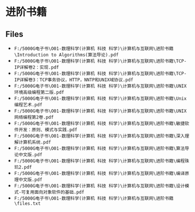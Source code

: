 # 进阶书籍

## Files

- `F:/5000G电子书\O01-数理科学(计算机 科技 科学)\计算机与互联网\进阶书籍\Introduction to Algorithms(算法导论).pdf`
- `F:/5000G电子书\O01-数理科学(计算机 科技 科学)\计算机与互联网\进阶书籍\TCP-IP详解卷2：实现.pdf`
- `F:/5000G电子书\O01-数理科学(计算机 科技 科学)\计算机与互联网\进阶书籍\TCP-IP详解卷3：TCP事务协议，HTTP，NNTP和UNIX域协议.pdf`
- `F:/5000G电子书\O01-数理科学(计算机 科技 科学)\计算机与互联网\进阶书籍\UNIX环境高级编程第二版.pdf`
- `F:/5000G电子书\O01-数理科学(计算机 科技 科学)\计算机与互联网\进阶书籍\Unix编程艺术.pdf`
- `F:/5000G电子书\O01-数理科学(计算机 科技 科学)\计算机与互联网\进阶书籍\UNIX网络编程第2卷.pdf`
- `F:/5000G电子书\O01-数理科学(计算机 科技 科学)\计算机与互联网\进阶书籍\敏捷软件开发：原则、模式与实践.pdf`
- `F:/5000G电子书\O01-数理科学(计算机 科技 科学)\计算机与互联网\进阶书籍\深入理解计算机系统.pdf`
- `F:/5000G电子书\O01-数理科学(计算机 科技 科学)\计算机与互联网\进阶书籍\算法导论中文版.pdf`
- `F:/5000G电子书\O01-数理科学(计算机 科技 科学)\计算机与互联网\进阶书籍\编程珠玑2.pdf`
- `F:/5000G电子书\O01-数理科学(计算机 科技 科学)\计算机与互联网\进阶书籍\编译原理中文版.pdf`
- `F:/5000G电子书\O01-数理科学(计算机 科技 科学)\计算机与互联网\进阶书籍\设计模式-可复用面向对象软件的基础.pdf`
- `F:/5000G电子书\O01-数理科学(计算机 科技 科学)\计算机与互联网\进阶书籍\files.txt`
